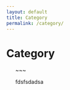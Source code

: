 ```yaml
---
layout: default
title: Category
permalink: /category/
---
```


<div class="home">
  <h1 class="page-heading">Category</h1>

  <ul class="post-list">
~~~




fdsfsdadsa
~~~

